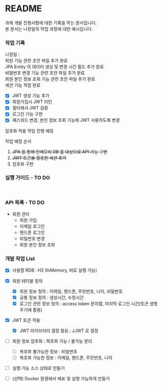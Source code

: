 # README #

과제 개발 진행사항에 대한 기록을 하는 문서입니다.<br>
본 문서는 나정일의 작업 과정에 대한 예시입니다.

### 작업 기록
나정일 : 
<br>
회원 기능 관련 초안 파일 추가 완료
<br>
JPA Entity 의 데이터 생성 및 변경 시간 필드 추가 완료
<br>
비밀번호 변경 기능 관련 초안 파일 추가 완료  
회원 본인 정보 조회 기능 관련 초안 파일 추가 완료  
세션 기능 작업 완료
- [x] JWT 생성 기능 추가
- [x] 회원가입시 JWT 리턴
- [x] 필터에서 JWT 검증
- [x] 로그인 기능 구현
- [x] 패스워드 변경, 본인 정보 조회 기능에 JWT 사용하도록 변경    

암호화 적용 작업 진행 예정



작업 예정 순서

1. ~~JPA 를 통해 인메모리 DB 를 대상으로 API 기능 구현~~
2. ~~JWT 토큰을 활용한 세션 추가~~
3. 암호화 구현

### 실행 가이드 - TO DO
<br>

### API 목록 - TO DO

+ 회원 관리
  + 회원 가입
  + 이메일 로그인
  + 핸드폰 로그인
  + 비밀번호 변경
  + 회원 본인 정보 조회
  
### 개발 작업 List

- [x] 사용할 RDB : H2 (InMemory, 바로 실행 가능)
- [x] 회원 테이블 정의
  - [x] 회원 정보 정의 : 이메일, 핸드폰, 주민번호, 나이, 비밀번호
  - [x] 공통 정보 정의 : 생성시간, 수정시간
  - [x] 로그인 관련 정보 정의 : access token 문자열, 마지막 로그인 시간(토큰 생명주기에 활용)
- [x] JWT 토큰 적용
  - [x] JWT 라이브러리 결정 필요 : JJWT 로 결정
- [ ] 회원 정보 암호화 : 복호화 가능 / 불가능 분리
  - [ ] 복호화 불가능한 정보 : 비밀번호
  - [ ] 복호화 가능한 정보 : 이메일, 핸드폰, 주민번호, 나이
- [ ] 실행 가능 소스 상태로 만들기
- [ ] (선택) Docker 환경에서 배포 및 실행 가능하게 만들기
  